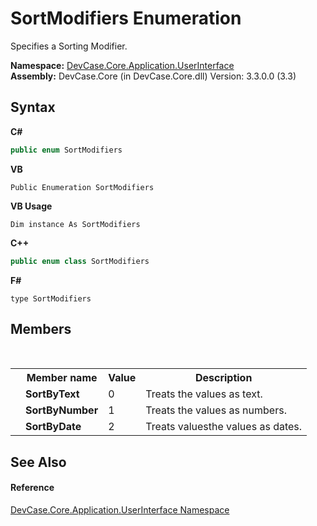 # SortModifiers Enumeration
 

Specifies a Sorting Modifier.

**Namespace:**&nbsp;<a href="N_DevCase_Core_Application_UserInterface">DevCase.Core.Application.UserInterface</a><br />**Assembly:**&nbsp;DevCase.Core (in DevCase.Core.dll) Version: 3.3.0.0 (3.3)

## Syntax

**C#**<br />
``` C#
public enum SortModifiers
```

**VB**<br />
``` VB
Public Enumeration SortModifiers
```

**VB Usage**<br />
``` VB Usage
Dim instance As SortModifiers
```

**C++**<br />
``` C++
public enum class SortModifiers
```

**F#**<br />
``` F#
type SortModifiers
```


## Members
&nbsp;<table><tr><th></th><th>Member name</th><th>Value</th><th>Description</th></tr><tr><td /><td target="F:DevCase.Core.Application.UserInterface.SortModifiers.SortByText">**SortByText**</td><td>0</td><td>Treats the values ​​as text.</td></tr><tr><td /><td target="F:DevCase.Core.Application.UserInterface.SortModifiers.SortByNumber">**SortByNumber**</td><td>1</td><td>Treats the values ​​as numbers.</td></tr><tr><td /><td target="F:DevCase.Core.Application.UserInterface.SortModifiers.SortByDate">**SortByDate**</td><td>2</td><td>Treats valuesthe values ​​as dates.</td></tr></table>

## See Also


#### Reference
<a href="N_DevCase_Core_Application_UserInterface">DevCase.Core.Application.UserInterface Namespace</a><br />